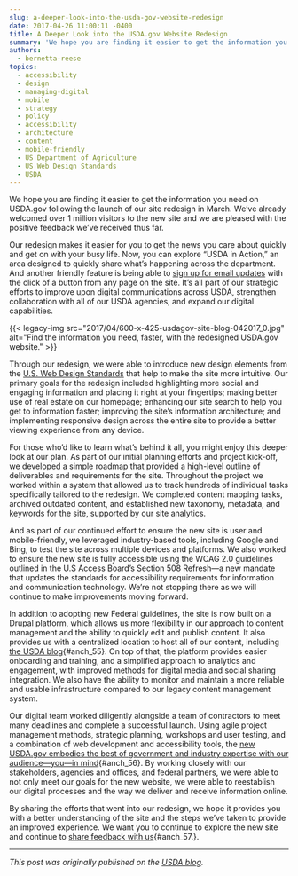 ```yaml
---
slug: a-deeper-look-into-the-usda-gov-website-redesign
date: 2017-04-26 11:00:11 -0400
title: A Deeper Look into the USDA.gov Website Redesign
summary: 'We hope you are finding it easier to get the information you need on USDA.gov following the launch of our site redesign in March. We’ve already welcomed over 1 million visitors to the new site and we are pleased with the positive feedback we’ve received thus far. Our redesign makes it easier for you to'
authors:
  - bernetta-reese
topics:
  - accessibility
  - design
  - managing-digital
  - mobile
  - strategy
  - policy
  - accessibility
  - architecture
  - content
  - mobile-friendly
  - US Department of Agriculture
  - US Web Design Standards
  - USDA
---
```


We hope you are finding it easier to get the information you need on USDA.gov following the launch of our site redesign in March. We’ve already welcomed over 1 million visitors to the new site and we are pleased with the positive feedback we’ve received thus far.

Our redesign makes it easier for you to get the news you care about quickly and get on with your busy life. Now, you can explore “USDA in Action,” an area designed to quickly share what’s happening across the department. And another friendly feature is being able to [sign up for email updates](https://public.govdelivery.com/accounts/USDAOC/subscriber/new) with the click of a button from any page on the site. It’s all part of our strategic efforts to improve upon digital communications across USDA, strengthen collaboration with all of our USDA agencies, and expand our digital capabilities.

{{< legacy-img src="2017/04/600-x-425-usdagov-site-blog-042017_0.jpg" alt="Find the information you need, faster, with the redesigned USDA.gov website." >}}

Through our redesign, we were able to introduce new design elements from the [U.S. Web Design Standards](https://standards.usa.gov/) that help to make the site more intuitive. Our primary goals for the redesign included highlighting more social and engaging information and placing it right at your fingertips; making better use of real estate on our homepage; enhancing our site search to help you get to information faster; improving the site’s information architecture; and implementing responsive design across the entire site to provide a better viewing experience from any device.

For those who’d like to learn what’s behind it all, you might enjoy this deeper look at our plan. As part of our initial planning efforts and project kick-off, we developed a simple roadmap that provided a high-level outline of deliverables and requirements for the site. Throughout the project we worked within a system that allowed us to track hundreds of individual tasks specifically tailored to the redesign. We completed content mapping tasks, archived outdated content, and established new taxonomy, metadata, and keywords for the site, supported by our site analytics.

And as part of our continued effort to ensure the new site is user and mobile-friendly, we leveraged industry-based tools, including Google and Bing, to test the site across multiple devices and platforms. We also worked to ensure the new site is fully accessible using the WCAG 2.0 guidelines outlined in the U.S Access Board’s Section 508 Refresh—a new mandate that updates the standards for accessibility requirements for information and communication technology. We’re not stopping there as we will continue to make improvements moving forward.

In addition to adopting new Federal guidelines, the site is now built on a Drupal platform, which allows us more flexibility in our approach to content management and the ability to quickly edit and publish content. It also provides us with a centralized location to host all of our content, including [the USDA blog](https://www.usda.gov/media/blog){#anch_55}. On top of that, the platform provides easier onboarding and training, and a simplified approach to analytics and engagement, with improved methods for digital media and social sharing integration. We also have the ability to monitor and maintain a more reliable and usable infrastructure compared to our legacy content management system.

Our digital team worked diligently alongside a team of contractors to meet many deadlines and complete a successful launch. Using agile project management methods, strategic planning, workshops and user testing, and a combination of web development and accessibility tools, the [new USDA.gov embodies the best of government and industry expertise with our audience—you—in mind](https://www.usda.gov/media/blog/2017/03/06/complete-redesign-you-mind){#anch_56}. By working closely with our stakeholders, agencies and offices, and federal partners, we were able to not only meet our goals for the new website, we were able to reestablish our digital processes and the way we deliver and receive information online.

By sharing the efforts that went into our redesign, we hope it provides you with a better understanding of the site and the steps we’ve taken to provide an improved experience. We want you to continue to explore the new site and continue to [share feedback with us](mailto:feedback@oc.usda.gov){#anch_57.}. 

***

_This post was originally published on the [USDA blog](https://www.usda.gov/media/blog)._

